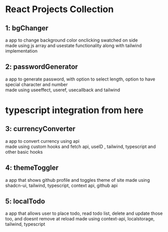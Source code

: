 # React Projects Collection

## 1: bgChanger
  a app to change background color onclicking swatched on side<br>
  made using js array and usestate functionality along with tailwind implementation

## 2: passwordGenerator
  a app to generate password, with option to select length, option to have special character and number<br>
  made using useeffect, useref, usecallback and tailwind

# typescript integration from here

## 3: currencyConverter
  a app to convert currency using api<br>
  made using custom hooks and fetch api, useID , tailwind, typescript and other basic hooks

## 4: themeToggler
  a app that shows github profile and toggles theme of site
  made using shadcn-ui, tailwind, typescript, context api, github api

## 5: localTodo
  a app that allows user to place todo, read todo list, delete and update those too, and doesnt remove at reload
  made using context-api, localstorage, tailwind, typescript
